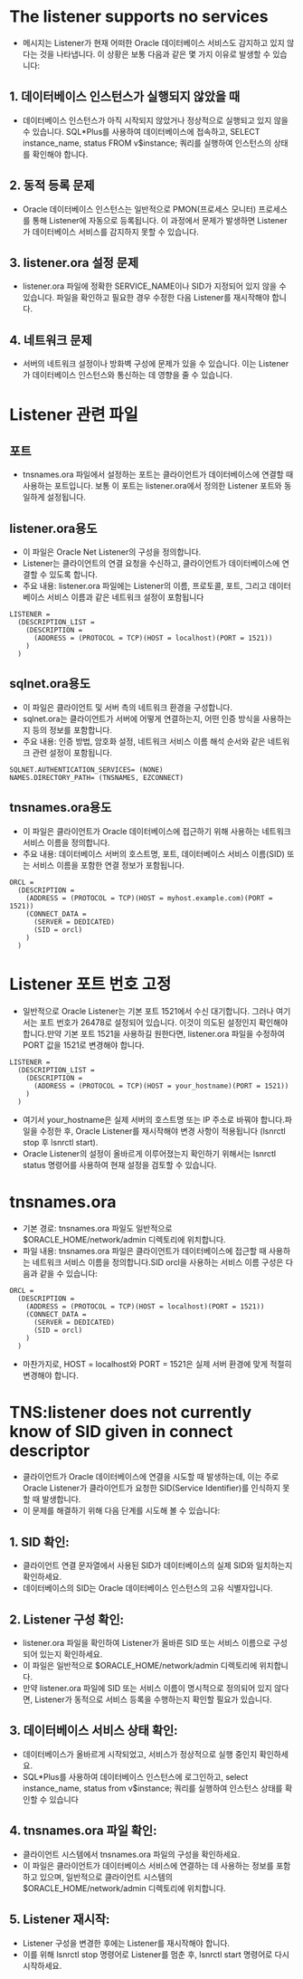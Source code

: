 # The listener supports no services
* 메시지는 Listener가 현재 어떠한 Oracle 데이터베이스 서비스도 감지하고 있지 않다는 것을 나타냅니다. 이 상황은 보통 다음과 같은 몇 가지 이유로 발생할 수 있습니다:

## 1. 데이터베이스 인스턴스가 실행되지 않았을 때
* 데이터베이스 인스턴스가 아직 시작되지 않았거나 정상적으로 실행되고 있지 않을 수 있습니다. SQL*Plus를 사용하여 데이터베이스에 접속하고, SELECT instance_name, status FROM v$instance; 쿼리를 실행하여 인스턴스의 상태를 확인해야 합니다.

## 2. 동적 등록 문제
* Oracle 데이터베이스 인스턴스는 일반적으로 PMON(프로세스 모니터) 프로세스를 통해 Listener에 자동으로 등록됩니다. 이 과정에서 문제가 발생하면 Listener가 데이터베이스 서비스를 감지하지 못할 수 있습니다.

## 3. listener.ora 설정 문제
* listener.ora 파일에 정확한 SERVICE_NAME이나 SID가 지정되어 있지 않을 수 있습니다. 파일을 확인하고 필요한 경우 수정한 다음 Listener를 재시작해야 합니다.

## 4. 네트워크 문제
* 서버의 네트워크 설정이나 방화벽 구성에 문제가 있을 수 있습니다. 이는 Listener가 데이터베이스 인스턴스와 통신하는 데 영향을 줄 수 있습니다.

# Listener 관련 파일
## 포트
* tnsnames.ora 파일에서 설정하는 포트는 클라이언트가 데이터베이스에 연결할 때 사용하는 포트입니다. 보통 이 포트는 listener.ora에서 정의한 Listener 포트와 동일하게 설정됩니다.

## listener.ora용도
* 이 파일은 Oracle Net Listener의 구성을 정의합니다.
* Listener는 클라이언트의 연결 요청을 수신하고, 클라이언트가 데이터베이스에 연결할 수 있도록 합니다.
* 주요 내용: listener.ora 파일에는 Listener의 이름, 프로토콜, 포트, 그리고 데이터베이스 서비스 이름과 같은 네트워크 설정이 포함됩니다

```
LISTENER =
  (DESCRIPTION_LIST =
    (DESCRIPTION =
      (ADDRESS = (PROTOCOL = TCP)(HOST = localhost)(PORT = 1521))
    )
  )
```

## sqlnet.ora용도
* 이 파일은 클라이언트 및 서버 측의 네트워크 환경을 구성합니다.
* sqlnet.ora는 클라이언트가 서버에 어떻게 연결하는지, 어떤 인증 방식을 사용하는지 등의 정보를 포함합니다.
* 주요 내용: 인증 방법, 암호화 설정, 네트워크 서비스 이름 해석 순서와 같은 네트워크 관련 설정이 포함됩니다.

```
SQLNET.AUTHENTICATION_SERVICES= (NONE)
NAMES.DIRECTORY_PATH= (TNSNAMES, EZCONNECT)
```

## tnsnames.ora용도
* 이 파일은 클라이언트가 Oracle 데이터베이스에 접근하기 위해 사용하는 네트워크 서비스 이름을 정의합니다.
* 주요 내용: 데이터베이스 서버의 호스트명, 포트, 데이터베이스 서비스 이름(SID) 또는 서비스 이름을 포함한 연결 정보가 포함됩니다.

```
ORCL =
  (DESCRIPTION =
    (ADDRESS = (PROTOCOL = TCP)(HOST = myhost.example.com)(PORT = 1521))
    (CONNECT_DATA =
      (SERVER = DEDICATED)
      (SID = orcl)
    )
  )
```

# Listener 포트 번호 고정
* 일반적으로 Oracle Listener는 기본 포트 1521에서 수신 대기합니다. 그러나 여기서는 포트 번호가 26478로 설정되어 있습니다. 
이것이 의도된 설정인지 확인해야 합니다.만약 기본 포트 1521을 사용하길 원한다면, listener.ora 파일을 수정하여 PORT 값을 1521로 변경해야 합니다.

```
LISTENER =
  (DESCRIPTION_LIST =
    (DESCRIPTION =
      (ADDRESS = (PROTOCOL = TCP)(HOST = your_hostname)(PORT = 1521))
    )
  )
```

* 여기서 your_hostname은 실제 서버의 호스트명 또는 IP 주소로 바꿔야 합니다.파일을 수정한 후, Oracle Listener를 재시작해야 변경 사항이 적용됩니다 (lsnrctl stop 후 lsnrctl start).
* Oracle Listener의 설정이 올바르게 이루어졌는지 확인하기 위해서는 lsnrctl status 명령어를 사용하여 현재 설정을 검토할 수 있습니다.

# tnsnames.ora
* 기본 경로: tnsnames.ora 파일도 일반적으로 $ORACLE_HOME/network/admin 디렉토리에 위치합니다.
* 파일 내용: tnsnames.ora 파일은 클라이언트가 데이터베이스에 접근할 때 사용하는 네트워크 서비스 이름을 정의합니다.SID orcl을 사용하는 서비스 이름 구성은 다음과 같을 수 있습니다:

```
ORCL =
  (DESCRIPTION =
    (ADDRESS = (PROTOCOL = TCP)(HOST = localhost)(PORT = 1521))
    (CONNECT_DATA =
      (SERVER = DEDICATED)
      (SID = orcl)
    )
  )

```

* 마찬가지로, HOST = localhost와 PORT = 1521은 실제 서버 환경에 맞게 적절히 변경해야 합니다.


# TNS:listener does not currently know of SID given in connect descriptor 
* 클라이언트가 Oracle 데이터베이스에 연결을 시도할 때 발생하는데, 이는 주로 Oracle Listener가 클라이언트가 요청한 SID(Service Identifier)를 인식하지 못할 때 발생합니다.
* 이 문제를 해결하기 위해 다음 단계를 시도해 볼 수 있습니다:

## 1. SID 확인:
* 클라이언트 연결 문자열에서 사용된 SID가 데이터베이스의 실제 SID와 일치하는지 확인하세요.
* 데이터베이스의 SID는 Oracle 데이터베이스 인스턴스의 고유 식별자입니다.

## 2. Listener 구성 확인:
* listener.ora 파일을 확인하여 Listener가 올바른 SID 또는 서비스 이름으로 구성되어 있는지 확인하세요.
* 이 파일은 일반적으로 $ORACLE_HOME/network/admin 디렉토리에 위치합니다.
* 만약 listener.ora 파일에 SID 또는 서비스 이름이 명시적으로 정의되어 있지 않다면, Listener가 동적으로 서비스 등록을 수행하는지 확인할 필요가 있습니다.

## 3. 데이터베이스 서비스 상태 확인:
* 데이터베이스가 올바르게 시작되었고, 서비스가 정상적으로 실행 중인지 확인하세요.
* SQL*Plus를 사용하여 데이터베이스 인스턴스에 로그인하고, select instance_name, status from v$instance; 쿼리를 실행하여 인스턴스 상태를 확인할 수 있습니다

## 4. tnsnames.ora 파일 확인:
* 클라이언트 시스템에서 tnsnames.ora 파일의 구성을 확인하세요.
* 이 파일은 클라이언트가 데이터베이스 서비스에 연결하는 데 사용하는 정보를 포함하고 있으며, 일반적으로 클라이언트 시스템의 $ORACLE_HOME/network/admin 디렉토리에 위치합니다.

## 5. Listener 재시작:
* Listener 구성을 변경한 후에는 Listener를 재시작해야 합니다.
* 이를 위해 lsnrctl stop 명령어로 Listener를 멈춘 후, lsnrctl start 명령어로 다시 시작하세요.


